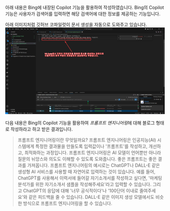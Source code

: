 아래 내용은 Bing에 내장된 Copilot 기능을 활용하여 작성하였습니다.
Bing의 Copilot 기능은 사용자가 검색어를 입력하면 해당 검색어에 대한 정보를 제공하는 기능입니다.

아래 이미지처럼 깃허브 코파일럿이 문서 생성을 자동으로 도와주고 있습니다.
![깃허브 코파일럿 활용 문서작성내용 화면 캡처](githubCopilotCapturedImage.png)

다음 내용은 Bing의 Copilot 기능을 활용하여 *프롬프트 엔지니어링*에 대해 블로그 형태로 작성하라고 하고 받은 결과입니다.
> 프롬프트 엔지니어링이란 무엇일까요? 프롬프트 엔지니어링은 인공지능(AI) 시스템에게 특정한 결과물을 만들도록 입력값이나 '프롬프트'를 작성하고, 개선하고, 최적화하는 과정입니다. 프롬프트 엔지니어링은 AI 모델이 언어뿐만 아니라 질문의 뉘앙스와 의도도 이해할 수 있도록 도와줍니다. 좋은 프롬프트는 좋은 결과를 가져옵니다. 프롬프트 엔지니어링의 예시로는 ChatGPT나 DALL-E 같은 생성형 AI 서비스를 사용할 때 자연어로 입력하는 것이 있습니다. 예를 들어, ChatGPT를 사용해서 이력서에 들어갈 자기소개서를 작성하고 싶다면, '마케팅 분석가를 위한 자기소개서 샘플을 작성해주세요'라고 입력할 수 있습니다. 그리고 ChatGPT의 응답에 대해 '너무 공식적이다'나 '100단어 이내로 줄여주세요'와 같은 피드백을 줄 수 있습니다. DALL-E 같은 이미지 생성 모델에서도 비슷한 방식으로 프롬프트 엔지니어링을 할 수 있습니다.
